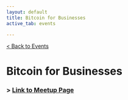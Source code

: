 ```yaml
---
layout: default
title: Bitcoin for Businesses
active_tab: events

---
```


[< Back to Events](/events)

# Bitcoin for Businesses

### > [Link to Meetup Page](https://www.meetup.com/BitcoinCharlotte/events/284101538/)

